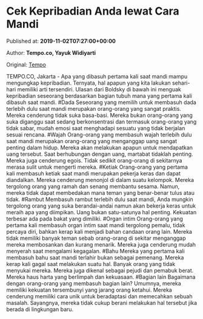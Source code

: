 
# Cek Kepribadian Anda lewat Cara Mandi

Published at: **2019-11-02T07:27:00+00:00**

Author: **Tempo.co, Yayuk Widiyarti**

Original: [Tempo](https://gaya.tempo.co/read/1267456/cek-kepribadian-anda-lewat-cara-mandi)

TEMPO.CO, Jakarta - Apa yang dibasuh pertama kali saat mandi mampu mengungkap kepribadian. Ternyata, hal apapun yang kita lakukan sehari-hari memiliki arti tersendiri.
Ulasan dari Boldsky di bawah ini menguak kepribadian seseorang berdasarkan bagian tubuh mana yang pertama kali dibasuh saat mandi.
#Dada Seseorang yang memilih untuk membasuh dada terlebih dulu saat mandi merupakan orang-orang yang sangat praktis. Mereka cenderung tidak suka basa-basi. Mereka bukan orang-orang yang suka diganggu saat sedang berkonsentrasi dan termasuk orang-orang yang tidak sabar, mudah emosi saat menghadapi sesuatu yang tidak berjalan sesuai rencana.
#Wajah Orang-orang yang membasuh wajah terlebih dulu saat mandi merupakan orang-orang yang menganggap uang sangat penting dalam hidup. Mereka akan melakukan apapun untuk mendapatkan uang tersebut. Saat berhubungan dengan uang, martabat tidaklah penting. Mereka juga cenderung egois. Tidak sedikit orang-orang di sekitarnya merasa sulit untuk mengerti mereka.
#Ketiak Orang-orang yang pertama kali membasuh ketiak saat mandi merupakan pekerja keras dan dapat diandalkan. Mereka cenderung menonjol di dalam suatu kelompok. Mereka tergolong orang yang ramah dan senang membantu sesama. Namun, mereka tidak dapat membedakan mana teman yang benar-benar tulus atau tidak.
#Rambut Membasuh rambut terlebih dulu saat mandi, Anda mungkin tergolong orang yang suka berandai-andai namun akan bekerja keras untuk meraih apa yang diimpikan. Uang bukan satu-satunya hal penting. Kekuatan terbesar ada pada bakat yang dimiliki.
#Organ intim Orang-orang yang pertama kali membasuh organ intim saat mandi tergolong pemalu, tidak percaya diri, bahkan kerap kali menjadi bahan candaan orang lain. Mereka tidak memiliki banyak teman sebab orang-orang di sekitar menganggap mereka membosankan dan kurang menarik. Mereka juga cenderung mudah menyerah saat mengalami kegagalan.
#Bahu Mereka yang pertama kali membasuh bahu saat mandi terlahir bukan sebagai pemenang. Mereka kerap kali gagal saat melakukan suatu hal. Banyak orang yang tidak menyukai mereka. Mereka juga dikenal sebagai pejudi dan pemabuk berat. Mereka haus harta yang berlimpah dan kekuasaan.
#Bagian lain Bagaimana dengan orang-orang yang membasuh bagian lain? Umumnya, mereka memiliki kekuatan tersembunyi yang jarang orang ketahui. Mereka cenderung memiliki cara unik untuk beradaptasi dan memecahkan sebuah masalah. Sayangnya, mereka tidak cukup berani melakukan hal tersebut jika berada di lingkungan baru.
